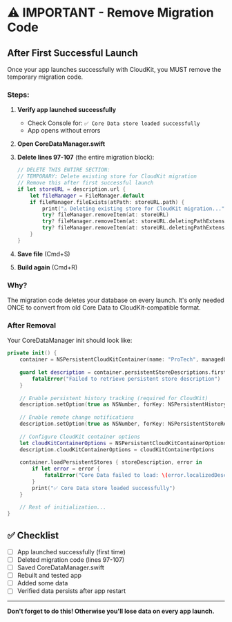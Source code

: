 # ⚠️ IMPORTANT - Remove Migration Code

## After First Successful Launch

Once your app launches successfully with CloudKit, you MUST remove the temporary migration code.

### Steps:

1. **Verify app launched successfully**
   - Check Console for: `✅ Core Data store loaded successfully`
   - App opens without errors

2. **Open CoreDataManager.swift**

3. **Delete lines 97-107** (the entire migration block):
   ```swift
   // DELETE THIS ENTIRE SECTION:
   // TEMPORARY: Delete existing store for CloudKit migration
   // Remove this after first successful launch
   if let storeURL = description.url {
       let fileManager = FileManager.default
       if fileManager.fileExists(atPath: storeURL.path) {
           print("⚠️ Deleting existing store for CloudKit migration...")
           try? fileManager.removeItem(at: storeURL)
           try? fileManager.removeItem(at: storeURL.deletingPathExtension().appendingPathExtension("sqlite-shm"))
           try? fileManager.removeItem(at: storeURL.deletingPathExtension().appendingPathExtension("sqlite-wal"))
       }
   }
   ```

4. **Save file** (Cmd+S)

5. **Build again** (Cmd+R)

### Why?

The migration code deletes your database on every launch. It's only needed ONCE to convert from old Core Data to CloudKit-compatible format.

### After Removal

Your CoreDataManager init should look like:

```swift
private init() {
    container = NSPersistentCloudKitContainer(name: "ProTech", managedObjectModel: CoreDataManager.managedObjectModel)
    
    guard let description = container.persistentStoreDescriptions.first else {
        fatalError("Failed to retrieve persistent store description")
    }
    
    // Enable persistent history tracking (required for CloudKit)
    description.setOption(true as NSNumber, forKey: NSPersistentHistoryTrackingKey)
    
    // Enable remote change notifications
    description.setOption(true as NSNumber, forKey: NSPersistentStoreRemoteChangeNotificationPostOptionKey)
    
    // Configure CloudKit container options
    let cloudKitContainerOptions = NSPersistentCloudKitContainerOptions(containerIdentifier: "iCloud.com.protech.app")
    description.cloudKitContainerOptions = cloudKitContainerOptions
    
    container.loadPersistentStores { storeDescription, error in
        if let error = error {
            fatalError("Core Data failed to load: \(error.localizedDescription)")
        }
        print("✅ Core Data store loaded successfully")
    }
    
    // Rest of initialization...
}
```

## ✅ Checklist

- [ ] App launched successfully (first time)
- [ ] Deleted migration code (lines 97-107)
- [ ] Saved CoreDataManager.swift
- [ ] Rebuilt and tested app
- [ ] Added some data
- [ ] Verified data persists after app restart

---

**Don't forget to do this! Otherwise you'll lose data on every app launch.**
